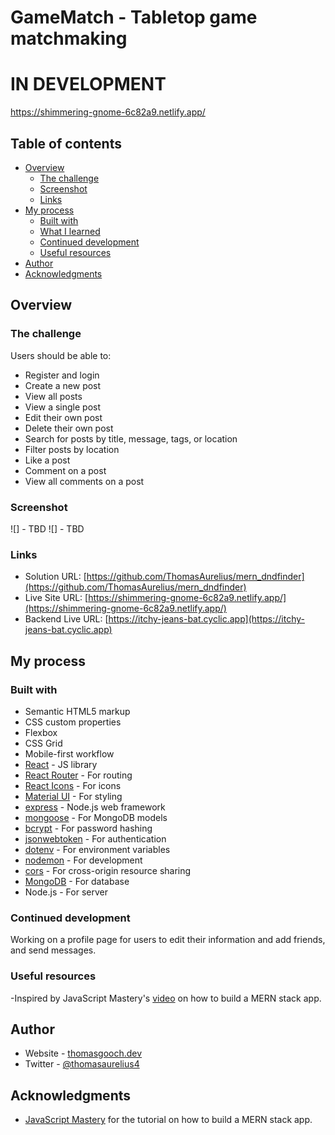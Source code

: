 # GameMatch - Tabletop game matchmaking

# IN DEVELOPMENT

https://shimmering-gnome-6c82a9.netlify.app/

## Table of contents

-  [Overview](#overview)
   -  [The challenge](#the-challenge)
   -  [Screenshot](#screenshot)
   -  [Links](#links)
-  [My process](#my-process)
   -  [Built with](#built-with)
   -  [What I learned](#what-i-learned)
   -  [Continued development](#continued-development)
   -  [Useful resources](#useful-resources)
-  [Author](#author)
-  [Acknowledgments](#acknowledgments)

## Overview

### The challenge

Users should be able to:

-  Register and login
-  Create a new post
-  View all posts
-  View a single post
-  Edit their own post
-  Delete their own post
-  Search for posts by title, message, tags, or location
-  Filter posts by location
-  Like a post
-  Comment on a post
-  View all comments on a post

### Screenshot

![] - TBD
![] - TBD

### Links

-  Solution URL: [https://github.com/ThomasAurelius/mern_dndfinder](https://github.com/ThomasAurelius/mern_dndfinder)
-  Live Site URL: [https://shimmering-gnome-6c82a9.netlify.app/](https://shimmering-gnome-6c82a9.netlify.app/)
-  Backend Live URL: [https://itchy-jeans-bat.cyclic.app](https://itchy-jeans-bat.cyclic.app)

## My process

### Built with

-  Semantic HTML5 markup
-  CSS custom properties
-  Flexbox
-  CSS Grid
-  Mobile-first workflow
-  [React](https://reactjs.org/) - JS library
-  [React Router](https://reactrouter.com/) - For routing
-  [React Icons](https://react-icons.github.io/react-icons/) - For icons
-  [Material UI](https://material-ui.com/) - For styling
-  [express](https://expressjs.com/) - Node.js web framework
-  [mongoose](https://mongoosejs.com/) - For MongoDB models
-  [bcrypt](https://www.npmjs.com/package/bcrypt) - For password hashing
-  [jsonwebtoken](https://www.npmjs.com/package/jsonwebtoken) - For authentication
-  [dotenv](https://www.npmjs.com/package/dotenv) - For environment variables
-  [nodemon](https://www.npmjs.com/package/nodemon) - For development
-  [cors](https://www.npmjs.com/package/cors) - For cross-origin resource sharing
-  [MongoDB](https://www.mongodb.com/) - For database
-  Node.js - For server

### Continued development

Working on a profile page for users to edit their information and add friends, and send messages.

### Useful resources

-Inspired by JavaScript Mastery's [video](https://www.youtube.com/watch?v=ngc9gnGgUdA&t=1s) on how to build a MERN stack app.

## Author

-  Website - [thomasgooch.dev](https://www.thomasgooch.dev)
-  Twitter - [@thomasaurelius4](https://www.twitter.com/thomasaurelius4)

## Acknowledgments

-  [JavaScript Mastery](https://www.youtube.com/channel/UCmXmlB4-HJytD7wek0Uo97A) for the tutorial on how to build a MERN stack app.
